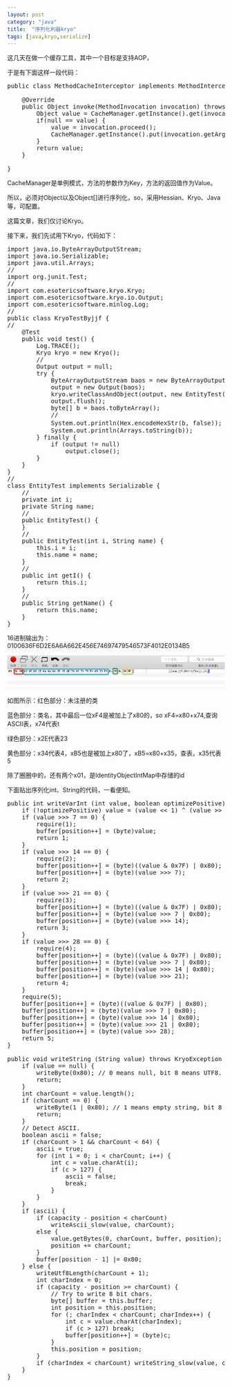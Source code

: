 ```yaml
---
layout: post
category: "java"
title:  "序列化利器kryo"
tags: [java,kryo,serialize]
---
```


这几天在做一个缓存工具，其中一个目标是支持AOP，

于是有下面这样一段代码：

<pre class="prettyPrint">
public class MethodCacheInterceptor implements MethodInterceptor {

    @Override
    public Object invoke(MethodInvocation invocation) throws Throwable {
        Object value = CacheManager.getInstance().get(invocation.getArguments());
        if(null == value) {
            value = invocation.proceed();
            CacheManager.getInstance().put(invocation.getArguments(), value);
        }
        return value;
    }

}
</pre>

CacheManager是单例模式，方法的参数作为Key，方法的返回值作为Value。

所以，必须对Object以及Object[]进行序列化，so，采用Hessian、Kryo、Java等，可配置。

这篇文章，我们仅讨论Kryo。

接下来，我们先试用下Kryo，代码如下：

<pre class="prettyPrint">
import java.io.ByteArrayOutputStream;
import java.io.Serializable;
import java.util.Arrays;
//
import org.junit.Test;
//
import com.esotericsoftware.kryo.Kryo;
import com.esotericsoftware.kryo.io.Output;
import com.esotericsoftware.minlog.Log;
//
public class KryoTestByjjf {
//
    @Test
    public void test() {
        Log.TRACE();
        Kryo kryo = new Kryo();
        //
        Output output = null;
        try {
            ByteArrayOutputStream baos = new ByteArrayOutputStream();
            output = new Output(baos);
            kryo.writeClassAndObject(output, new EntityTest(23, "45"));
            output.flush();
            byte[] b = baos.toByteArray();
            //
            System.out.println(Hex.encodeHexStr(b, false)); //将byte数组转换为16进制
            System.out.println(Arrays.toString(b));
        } finally {
            if (output != null)
                output.close();
        }
    }
}
//
class EntityTest implements Serializable {
    //
    private int i;
    private String name;
    //
    public EntityTest() {
    }
    //
    public EntityTest(int i, String name) {
        this.i = i;
        this.name = name;
    }
    //
    public int getI() {
        return this.i;
    }
    //
    public String getName() {
        return this.name;
    }
}
</pre>

16进制输出为：0100636F6D2E6A6A662E456E74697479546573F4012E0134B5

![hello](/img/kryo-first.png) 

如图所示：红色部分：未注册的类

蓝色部分：类名，其中最后一位xF4是被加上了x80的，so xF4=x80+x74,查询ASCII表，x74代表t

绿色部分：x2E代表23

黄色部分：x34代表4，xB5也是被加上x80了，xB5=x80+x35，查表，x35代表5

除了圈圈中的，还有两个x01，是IdentityObjectIntMap中存储的id

下面贴出序列化int、String的代码，一看便知。

<pre class="prettyPrint">
public int writeVarInt (int value, boolean optimizePositive) throws KryoException {
    if (!optimizePositive) value = (value << 1) ^ (value >> 31);
    if (value >>> 7 == 0) {
        require(1);
        buffer[position++] = (byte)value;
        return 1;
    }
    if (value >>> 14 == 0) {
        require(2);
        buffer[position++] = (byte)((value & 0x7F) | 0x80);
        buffer[position++] = (byte)(value >>> 7);
        return 2;
    }
    if (value >>> 21 == 0) {
        require(3);
        buffer[position++] = (byte)((value & 0x7F) | 0x80);
        buffer[position++] = (byte)(value >>> 7 | 0x80);
        buffer[position++] = (byte)(value >>> 14);
        return 3;
    }
    if (value >>> 28 == 0) {
        require(4);
        buffer[position++] = (byte)((value & 0x7F) | 0x80);
        buffer[position++] = (byte)(value >>> 7 | 0x80);
        buffer[position++] = (byte)(value >>> 14 | 0x80);
        buffer[position++] = (byte)(value >>> 21);
        return 4;
    }
    require(5);
    buffer[position++] = (byte)((value & 0x7F) | 0x80);
    buffer[position++] = (byte)(value >>> 7 | 0x80);
    buffer[position++] = (byte)(value >>> 14 | 0x80);
    buffer[position++] = (byte)(value >>> 21 | 0x80);
    buffer[position++] = (byte)(value >>> 28);
    return 5;
}

public void writeString (String value) throws KryoException {
    if (value == null) {
        writeByte(0x80); // 0 means null, bit 8 means UTF8.
        return;
    }
    int charCount = value.length();
    if (charCount == 0) {
        writeByte(1 | 0x80); // 1 means empty string, bit 8 means UTF8.
        return;
    }
    // Detect ASCII.
    boolean ascii = false;
    if (charCount > 1 && charCount < 64) {
        ascii = true;
        for (int i = 0; i < charCount; i++) {
            int c = value.charAt(i);
            if (c > 127) {
                ascii = false;
                break;
            }
        }
    }
    if (ascii) {
        if (capacity - position < charCount)
            writeAscii_slow(value, charCount);
        else {
            value.getBytes(0, charCount, buffer, position);
            position += charCount;
        }
        buffer[position - 1] |= 0x80;
    } else {
        writeUtf8Length(charCount + 1);
        int charIndex = 0;
        if (capacity - position >= charCount) {
            // Try to write 8 bit chars.
            byte[] buffer = this.buffer;
            int position = this.position;
            for (; charIndex < charCount; charIndex++) {
                int c = value.charAt(charIndex);
                if (c > 127) break;
                buffer[position++] = (byte)c;
            }
            this.position = position;
        }
        if (charIndex < charCount) writeString_slow(value, charCount, charIndex);
    }
}
</pre>




